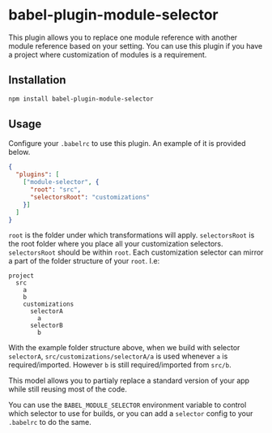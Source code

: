 # babel-plugin-module-selector

This plugin allows you to replace one module reference with another module reference based on your setting. You can use this plugin if you have a project where customization of modules is a requirement.

## Installation

```bash
npm install babel-plugin-module-selector
```

## Usage

Configure your `.babelrc` to use this plugin. An example of it is provided below.

```json
{
  "plugins": [
    ["module-selector", {
      "root": "src",
      "selectorsRoot": "customizations"
    }]
  ]
}
```

`root` is the folder under which transformations will apply. `selectorsRoot` is the root folder where you place all your customization selectors. `selectorsRoot` should be within `root`. Each customization selector can mirror a part of the folder structure of your `root`. I.e:

```
project
  src
    a
    b
    customizations
      selectorA
        a
      selectorB
        b
```

With the example folder structure above, when we build with selector `selectorA`, `src/customizations/selectorA/a` is used whenever `a` is required/imported. However `b` is still required/imported from `src/b`.

This model allows you to partialy replace a standard version of your app while still reusing most of the code.

You can use the `BABEL_MODULE_SELECTOR` environment variable to control which selector to use for builds, or you can add a `selector` config to your `.babelrc` to do the same.
